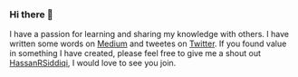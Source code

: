### Hi there 👋

<!--
**hassanRsiddiqi/hassanrsiddiqi** is a ✨ _special_ ✨ repository because its `README.md` (this file) appears on your GitHub profile.

Here are some ideas to get you started:

- 🔭 I’m currently working.
- 🌱 I’m currently learning Elixir
- 👯 I’m looking to collaborate on Elixir
- 🤔 I’m looking for help with Elixir
- 💬 Ask me about Elixir
- 📫 How to reach me: hassanrsiddiqi@gmail.com
- 😄 Pronouns: Hassan
- ⚡ Fun fact: Hard Worker
-->
 I have a passion for learning and sharing my knowledge with others. I have written some words on [Medium](https://hassanrsiddiqi.medium.com/) and tweetes on [Twitter](https://twitter.com/HassanRSiddiqi). If you found value in something I have created, please feel free to give me a shout out [HassanRSiddiqi](https://twitter.com/HassanRSiddiqi), I would love to see you join.

